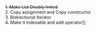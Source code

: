 ~~1. Make List Doubly linked~~  
2. Copy assignment and Copy constructor  
3. Bidirectional Iterator  
4. Make it Indexable and add operator[]